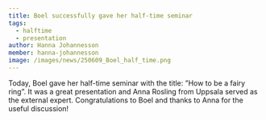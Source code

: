 ```yaml
---
title: Boel successfully gave her half-time seminar
tags:
  - halftime
  - presentation
author: Hanna Johannesson
member: hanna-johannesson
image: /images/news/250609_Boel_half_time.png
---
```


Today, Boel gave her half-time seminar with the title: ”How to be a fairy ring”. It was a great presentation and Anna Rosling from Uppsala served as the external expert. Congratulations to Boel and thanks to Anna for the useful discussion!
